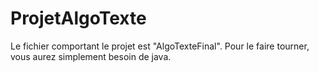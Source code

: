 # ProjetAlgoTexte


Le fichier comportant le projet est "AlgoTexteFinal". Pour le faire tourner, vous aurez simplement besoin de java.
